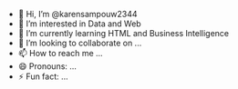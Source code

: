 - 👋 Hi, I’m @karensampouw2344
- 👀 I’m interested in Data and Web
- 🌱 I’m currently learning HTML and Business Intelligence
- 💞️ I’m looking to collaborate on ...
- 📫 How to reach me ...
- 😄 Pronouns: ...
- ⚡ Fun fact: ...

<!---
karensampouw2344/karensampouw2344 is a ✨ special ✨ repository because its `README.md` (this file) appears on your GitHub profile.
You can click the Preview link to take a look at your changes.
--->
